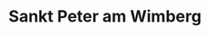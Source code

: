 ---
title: Sankt Peter am Wimberg
url: /sankt-peter-am-wimberg/
latitude: 48.502
longitude: 14.086
---